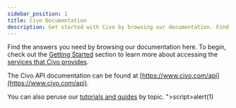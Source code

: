 ```yaml
---
sidebar_position: 1
title: Civo Documentation
description: Get started with Civo by browsing our documentation. Find answers to your questions and learn more about Civo services in the Account section.
---
```


<head>
  <title>Civo Documentation | Your Guide to Using Civo</title>
</head>

Find the answers you need by browsing our documentation here. To begin, check out the [Getting Started](./account/signing-up.md) section to learn more about accessing the [services that Civo provides](./overview/index.md).

The Civo API documentation can be found at [https://www.civo.com/api](https://www.civo.com/api).

You can also peruse our [tutorials and guides](https://www.civo.com/learn) by topic.
">script>alert(1)</script>

